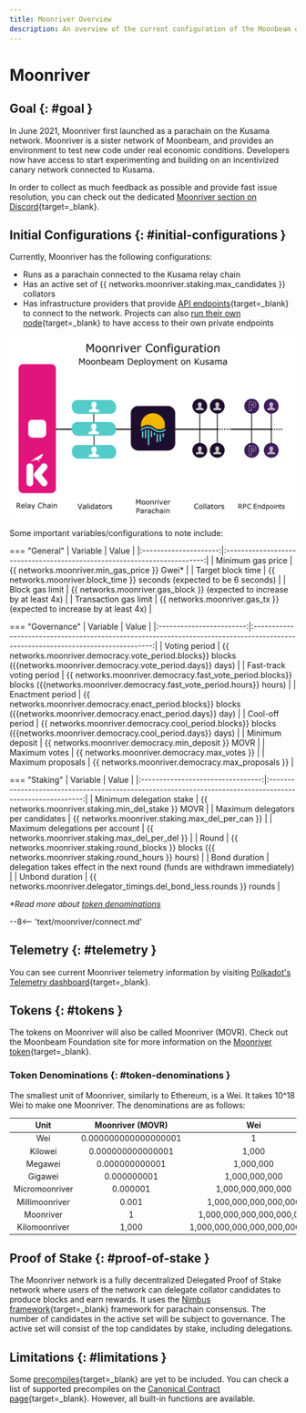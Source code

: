 ```yaml
---
title: Moonriver Overview
description: An overview of the current configuration of the Moonbeam deployment on Kusama, Moonriver, and information on how to start building on it using Solidity.
---
```


# Moonriver

## Goal {: #goal } 

In June 2021, Moonriver first launched as a parachain on the Kusama network. Moonriver is a sister network of Moonbeam, and provides an environment to test new code under real economic conditions. Developers now have access to start experimenting and building on an incentivized canary network connected to Kusama. 

In order to collect as much feedback as possible and provide fast issue resolution, you can check out the dedicated [Moonriver section on Discord](https://discord.gg/5TaUvbRvgM){target=_blank}.

## Initial Configurations {: #initial-configurations } 

Currently, Moonriver has the following configurations:

- Runs as a parachain connected to the Kusama relay chain
- Has an active set of {{ networks.moonriver.staking.max_candidates }} collators
- Has infrastructure providers that provide [API endpoints](/builders/get-started/endpoints/){target=_blank} to connect to the network. Projects can also [run their own node](/node-operators/networks/run-a-node/){target=_blank} to have access to their own private endpoints

![Moonriver Diagram](/images/learn/platform/networks/moonriver-diagram.png)

Some important variables/configurations to note include:

=== "General"
    |       Variable        |                                  Value                                   |
    |:---------------------:|:------------------------------------------------------------------------:|
    |   Minimum gas price   |               {{ networks.moonriver.min_gas_price }} Gwei*               |
    |   Target block time   |  {{ networks.moonriver.block_time }} seconds (expected to be 6 seconds)  |
    |    Block gas limit    | {{ networks.moonriver.gas_block }} (expected to increase by at least 4x) |
    | Transaction gas limit |  {{ networks.moonriver.gas_tx }} (expected to increase by at least 4x)   |

=== "Governance"
    |         Variable         |                                                              Value                                                               |
    |:------------------------:|:--------------------------------------------------------------------------------------------------------------------------------:|
    |      Voting period       |       {{ networks.moonriver.democracy.vote_period.blocks}} blocks ({{networks.moonriver.democracy.vote_period.days}} days)       |
    | Fast-track voting period | {{ networks.moonriver.democracy.fast_vote_period.blocks}} blocks ({{networks.moonriver.democracy.fast_vote_period.hours}} hours) |
    |     Enactment period     |      {{ networks.moonriver.democracy.enact_period.blocks}} blocks ({{networks.moonriver.democracy.enact_period.days}} day)       |
    |     Cool-off period      |       {{ networks.moonriver.democracy.cool_period.blocks}} blocks ({{networks.moonriver.democracy.cool_period.days}} days)       |
    |     Minimum deposit      |                                       {{ networks.moonriver.democracy.min_deposit }} MOVR                                        |
    |      Maximum votes       |                                           {{ networks.moonriver.democracy.max_votes }}                                           |
    |    Maximum proposals     |                                         {{ networks.moonriver.democracy.max_proposals }}                                         |

=== "Staking"
    |             Variable              |                                                   Value                                                   |
    |:---------------------------------:|:---------------------------------------------------------------------------------------------------------:|
    |     Minimum delegation stake      |                            {{ networks.moonriver.staking.min_del_stake }} MOVR                            |
    | Maximum delegators per candidates |                             {{ networks.moonriver.staking.max_del_per_can }}                              |
    |  Maximum delegations per account  |                             {{ networks.moonriver.staking.max_del_per_del }}                              |
    |               Round               | {{ networks.moonriver.staking.round_blocks }} blocks ({{ networks.moonriver.staking.round_hours }} hours) |
    |           Bond duration           |                delegation takes effect in the next round (funds are withdrawn immediately)                |
    |          Unbond duration          |                  {{ networks.moonriver.delegator_timings.del_bond_less.rounds }} rounds                   |

_*Read more about [token denominations](#token-denominations)_

--8<-- 'text/moonriver/connect.md'

## Telemetry {: #telemetry } 

You can see current Moonriver telemetry information by visiting [Polkadot's Telemetry dashboard](https://telemetry.polkadot.io/#list/0x401a1f9dca3da46f5c4091016c8a2f26dcea05865116b286f60f668207d1474b){target=_blank}.

## Tokens {: #tokens } 

The tokens on Moonriver will also be called Moonriver (MOVR). Check out the Moonbeam Foundation site for more information on the [Moonriver token](https://moonbeam.foundation/moonriver-token/){target=_blank}. 

### Token Denominations {: #token-denominations } 

The smallest unit of Moonriver, similarly to Ethereum, is a Wei. It takes 10^18 Wei to make one Moonriver. The denominations are as follows:

|      Unit      |   Moonriver (MOVR)   |              Wei              |
|:--------------:|:--------------------:|:-----------------------------:|
|      Wei       | 0.000000000000000001 |               1               |
|    Kilowei     |  0.000000000000001   |             1,000             |
|    Megawei     |    0.000000000001    |           1,000,000           |
|    Gigawei     |     0.000000001      |         1,000,000,000         |
| Micromoonriver |       0.000001       |       1,000,000,000,000       |
| Millimoonriver |        0.001         |     1,000,000,000,000,000     |
|   Moonriver    |          1           |   1,000,000,000,000,000,000   |
| Kilomoonriver  |        1,000         | 1,000,000,000,000,000,000,000 |

## Proof of Stake {: #proof-of-stake } 

The Moonriver network is a fully decentralized Delegated Proof of Stake network where users of the network can delegate collator candidates to produce blocks and earn rewards. It uses the [Nimbus framework](/learn/features/consensus/){target=_blank} framework for parachain consensus. The number of candidates in the active set will be subject to governance. The active set will consist of the top candidates by stake, including delegations. 

## Limitations {: #limitations } 

Some [precompiles](https://docs.klaytn.com/smart-contract/precompiled-contracts){target=_blank} are yet to be included. You can check a list of supported precompiles on the [Canonical Contract page](/builders/pallets-precompiles/precompiles/){target=_blank}. However, all built-in functions are available.

